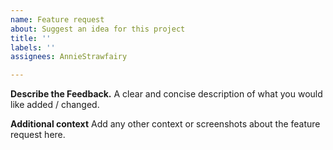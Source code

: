 ```yaml
---
name: Feature request
about: Suggest an idea for this project
title: ''
labels: ''
assignees: AnnieStrawfairy

---
```


**Describe the Feedback.**
A clear and concise description of what you would like added / changed.


**Additional context**
Add any other context or screenshots about the feature request here.
